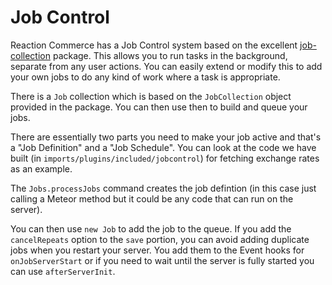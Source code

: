 # Job Control

Reaction Commerce has a Job Control system based on the excellent [job-collection](https://atmospherejs.com/vsivsi/job-collection) package. This allows you to run tasks in the background, separate from any user actions. You can easily extend or modify this to add your own jobs to do any kind of work where a task is appropriate.

There is a `Job` collection which is based on the `JobCollection` object provided in the package. You can then use then to build and queue your jobs.

There are essentially two parts you need to make your job active and that's a "Job Definition" and a "Job Schedule". You can look at the code we have built (in `imports/plugins/included/jobcontrol`) for fetching exchange rates as an example.

The `Jobs.processJobs` command creates the job defintion (in this case just calling a Meteor method but it could be any code that can run on the server).

You can then use `new Job` to add the job to the queue. If you add the `cancelRepeats` option to the `save` portion, you can avoid adding duplicate jobs when you restart your server. You add them to the Event hooks for `onJobServerStart` or if you need to wait until the server is fully started you can use `afterServerInit`.